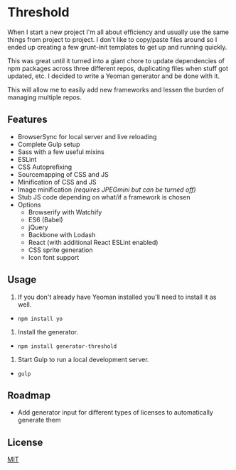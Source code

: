 # Threshold
When I start a new project I'm all about efficiency and usually use the same things from project to project. I don't like to copy/paste files around so I ended up creating a few grunt-init templates to get up and running quickly.

This was great until it turned into a giant chore to update dependencies of npm packages across three different repos, duplicating files when stuff got updated, etc.  I decided to write a Yeoman generator and be done with it.

This will allow me to easily add new frameworks and lessen the burden of managing multiple repos.

## Features
* BrowserSync for local server and live reloading
* Complete Gulp setup
* Sass with a few useful mixins
* ESLint
* CSS Autoprefixing
* Sourcemapping of CSS and JS
* Minification of CSS and JS
* Image minification *(requires JPEGmini but can be turned off)*
* Stub JS code depending on what/if a framework is chosen
* Options
  * Browserify with Watchify
  * ES6 (Babel)
  * jQuery
  * Backbone with Lodash
  * React (with additional React ESLint enabled)
  * CSS sprite generation
  * Icon font support

## Usage
1. If you don't already have Yeoman installed you'll need to install it as well.
  * `npm install yo`
1. Install the generator.
  * `npm install generator-threshold`
1. Start Gulp to run a local development server.
  * `gulp`

## Roadmap
* Add generator input for different types of licenses to automatically generate them

## License
[MIT](http://opensource.org/licenses/MIT)
